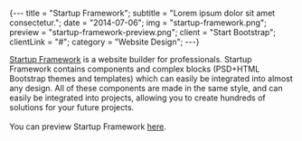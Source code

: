 {---
  title = "Startup Framework";
  subtitle = "Lorem ipsum dolor sit amet consectetur.";
  date = "2014-07-06";
  img = "startup-framework.png";
  preview = "startup-framework-preview.png";
  client = "Start Bootstrap";
  clientLink = "#";
  category = "Website Design";
---}

[Startup Framework](//designmodo.com/startup/?u=787) is a website builder for professionals. Startup Framework contains components and complex blocks (PSD+HTML Bootstrap themes and templates) which can easily be integrated into almost any design. All of these components are made in the same style, and can easily be integrated into projects, allowing you to create hundreds of solutions for your future projects. <br><br>You can preview Startup Framework [here](//designmodo.com/startup/?u=787).
